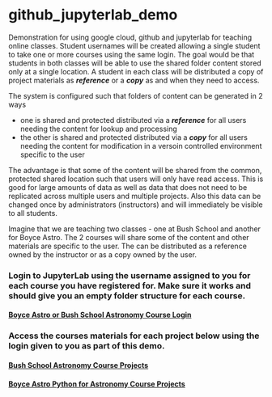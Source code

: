 # github_jupyterlab_demo

Demonstration for using google cloud, github and jupyterlab for teaching online classes. Student usernames will be created allowing a single student to take one or more courses using the same login. The goal would be that students in both classes will be able to use the shared folder content stored only at a single location. A student in each class will be distributed a copy of project materials as ***reference*** or a ***copy*** as and when they need to access.

The system is configured such that folders of content can be generated in 2 ways
- one is shared and protected distributed via a ***reference*** for all users needing the content for lookup and processing
- the other is shared and protected distributed via a ***copy*** for all users needing the content for modification in a versoin controlled environment specific to the user

The advantage is that some of the content will be shared from the common, protected shared location such that users will only have read access. This is good for large amounts of data as well as data that does not need to be replicated across multiple users and multiple projects. Also this data can be changed once by administrators (instructors) and will immediately be visible to all students. 

Imagine that we are teaching two classes - one at Bush School and another for Boyce Astro.  The 2 courses will share some of the content and other materials are specific to the user.  The can be distributed as a reference owned by the instructor or as a copy owned by the user.  

### Login to JupyterLab using the username assigned to you for each course you have registered for. Make sure it works and should give you an empty folder structure for each course.

#### [Boyce Astro or Bush School Astronomy Course Login](https://bushastrolab.com/hub/login?next=%2Fhub%2F)

### Access the courses materials for each project below using the login given to you as part of this demo.  

#### [Bush School Astronomy Course Projects](https://chandrunarayan.github.io/astronomy/)
#### [Boyce Astro Python for Astronomy Course Projects](https://drunarayan.github.io/python4astronomy/)
